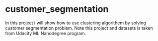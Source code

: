 # customer_segmentation
In this project i will show how to use clustering algorithem by solving customer segmentation problem. Note this project and datasets is taken from Udacity ML Nanodegree program.
